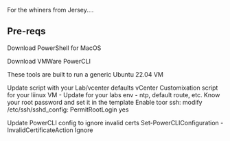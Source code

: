 For the whiners from Jersey....

Pre-reqs
---------------------------------------------------------------------------------------------------------------
Download PowerShell for MacOS

Download VMWare PowerCLI

These tools are built to run a generic Ubuntu 22.04 VM

Update script with your Lab/vcenter defaults 
  vCenter Customixation script for your liinux VM - Update for your labs env - ntp, default route, etc.
  Know your root password and set it in the template
  Enable toor ssh:  modify /etc/ssh/sshd_config:
    PermitRootLogin yes
  
Update PowerCLI config to ignore invalid certs
    Set-PowerCLIConfiguration -InvalidCertificateAction Ignore






